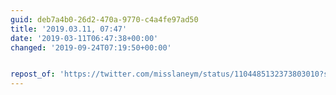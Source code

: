 ```yaml
---
guid: deb7a4b0-26d2-470a-9770-c4a4fe97ad50
title: '2019.03.11, 07:47'
date: '2019-03-11T06:47:38+00:00'
changed: '2019-09-24T07:19:50+00:00'


repost_of: 'https://twitter.com/misslaneym/status/1104485132373803010?s=19'
---
```


